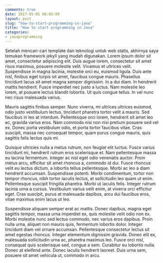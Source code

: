 ```yaml
---
comments: true
date: 2017-05-01 06:05:09
layout: post
slug: "how-to-start-programming-in-java"
title: "How to start programming in Java"
categories:
- javaprogramming
---
```


Setelah mencari-cari template dan teknologi untuk web statis, akhirnya saya temukan framework jekyll yang mudah digunakan.
Lorem ipsum dolor sit amet, consectetur adipiscing elit. Duis augue lorem, consectetur sit amet risus maximus, posuere molestie velit. Vivamus et ultrices velit. Suspendisse in magna lacinia, molestie orci eu, euismod ligula. Duis ante nisl, finibus eget turpis sit amet, faucibus congue mauris. Phasellus tincidunt lacus sit amet magna semper dignissim. In a dui diam. In hendrerit mattis hendrerit. Fusce imperdiet nec justo a luctus. Nam molestie leo lorem, at posuere lectus blandit lobortis. Ut quis congue tellus. In vel nunc nec risus malesuada varius.

<!--more-->

Mauris sagittis finibus semper. Nunc viverra, mi ultrices ultrices euismod, odio justo vestibulum lectus, tincidunt pharetra tortor velit a mauris. Sed faucibus in leo at interdum. Pellentesque orci lorem, hendrerit sit amet leo ac, gravida varius eros. Nam commodo nisi non nisi pretium posuere sed vel ex. Donec porta vestibulum odio, et porta tortor faucibus vitae. Cras suscipit, massa nec consequat tempor, quam purus congue mauris, quis sagittis felis lectus quis mi.

Quisque ultricies nulla a metus rutrum, non feugiat elit luctus. Fusce varius tincidunt mi, hendrerit rutrum eros scelerisque et. Nam pellentesque massa eu lacinia fermentum. Integer ac nisl eget odio venenatis auctor. Proin metus arcu, efficitur sit amet rhoncus a, commodo id dui. Fusce rhoncus velit eu lectus dictum, a lobortis tellus pellentesque. Morbi ac leo a diam hendrerit accumsan. Suspendisse potenti. Morbi condimentum, tortor non tempor rhoncus, nibh tortor iaculis lectus, at sollicitudin leo quam ut enim. Pellentesque suscipit fringilla pharetra. Morbi ut iaculis felis. Integer rutrum lacinia urna a cursus. Vestibulum varius velit enim, at viverra orci efficitur eget. Cras suscipit, purus at malesuada dapibus, arcu dui faucibus eros, vitae maximus enim lacus ut leo.

Suspendisse aliquam semper erat ac mattis. Donec dapibus, magna eget sagittis tempor, massa urna imperdiet ex, quis molestie velit odio non ex. Morbi molestie nunc sed lectus commodo, nec varius eros dapibus. Proin nulla urna, aliquet non mauris quis, fermentum lobortis dolor. Integer tincidunt diam vel ornare accumsan. Pellentesque consectetur lectus sit amet egestas rhoncus. Integer elementum dignissim gravida. Donec elit ex, malesuada sollicitudin urna ac, pharetra maximus leo. Fusce orci nisl, consequat quis scelerisque sed, congue a sem. Curabitur eu lobortis nulla. Donec at eleifend ante. Donec iaculis hendrerit laoreet. Duis urna sem, posuere sit amet vehicula ut, commodo in arcu.